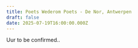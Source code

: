 ```yaml
---
title: Poets Wederom Poets - De Nor, Antwerpen
draft: false
date: 2025-07-19T16:00:00.000Z
---
```

Uur to be confirmed..
